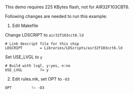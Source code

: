 This demo requires 225 KBytes flash, not for AIR32F103CBT6.

Following changes are needed to run this example:

1. Edit Makefile

Change LDSCRIPT to `air32f103cct6.ld`
```
# Link descript file for this chip
LDSCRIPT		= Libraries/LDScripts/air32f103cct6.ld
```

Set USE_LVGL to `y`
```
# Build with lvgl, y:yes, n:no
USE_LVGL		?= y
```

2. Edit rules.mk, set OPT to `-O3`

```c
OPT			?= -O3
```
